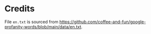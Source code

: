 # Credits

File `en.txt` is sourced from <https://github.com/coffee-and-fun/google-profanity-words/blob/main/data/en.txt>.
